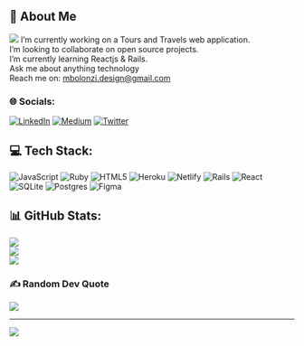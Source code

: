 ## 💫 About Me


![](https://media.giphy.com/media/CuuSHzuc0O166MRfjt/giphy.gif)
 I’m currently working on a Tours and Travels web application.<br>I’m looking to collaborate on open source projects.<br>I’m currently learning Reactjs & Rails.<br>Ask me about anything technology<br> Reach me on: mbolonzi.design@gmail.com <br>

### 🌐 Socials:
[![LinkedIn](https://img.shields.io/badge/LinkedIn-%230077B5.svg?logo=linkedin&logoColor=white)](https://linkedin.com/in/mbolonzi-peter) [![Medium](https://img.shields.io/badge/Medium-12100E?logo=medium&logoColor=white)](https://medium.com/@mbolonzi-design) [![Twitter](https://img.shields.io/badge/Twitter-%231DA1F2.svg?logo=Twitter&logoColor=white)](https://twitter.com/mbolonzi_) 

## 💻 Tech Stack:
![JavaScript](https://img.shields.io/badge/javascript-%23323330.svg?style=flat&logo=javascript&logoColor=%23F7DF1E) ![Ruby](https://img.shields.io/badge/ruby-%23CC342D.svg?style=flat&logo=ruby&logoColor=white) ![HTML5](https://img.shields.io/badge/html5-%23E34F26.svg?style=flat&logo=html5&logoColor=white) ![Heroku](https://img.shields.io/badge/heroku-%23430098.svg?style=flat&logo=heroku&logoColor=white) ![Netlify](https://img.shields.io/badge/netlify-%23000000.svg?style=flat&logo=netlify&logoColor=#00C7B7) ![Rails](https://img.shields.io/badge/rails-%23CC0000.svg?style=flat&logo=ruby-on-rails&logoColor=white) ![React](https://img.shields.io/badge/react-%2320232a.svg?style=flat&logo=react&logoColor=%2361DAFB) ![SQLite](https://img.shields.io/badge/sqlite-%2307405e.svg?style=flat&logo=sqlite&logoColor=white) ![Postgres](https://img.shields.io/badge/postgres-%23316192.svg?style=flat&logo=postgresql&logoColor=white) 	![Figma](https://img.shields.io/badge/figma-%23F24E1E.svg?style=flat&logo=figma&logoColor=white)
## 📊 GitHub Stats:
![](https://github-readme-stats.vercel.app/api?username=mbolonzi-design&theme=dark&hide_border=false&include_all_commits=false&count_private=false)<br/>
![](https://github-readme-streak-stats.herokuapp.com/?user=mbolonzi-design&theme=dark&hide_border=false)<br/>
![](https://github-readme-stats.vercel.app/api/top-langs/?username=mbolonzi-design&theme=dark&hide_border=false&include_all_commits=false&count_private=false&layout=compact)

### ✍️ Random Dev Quote
![](https://quotes-github-readme.vercel.app/api?type=horizontal&theme=dark)

---
[![](https://visitcount.itsvg.in/api?id=mbolonzi-design&icon=0&color=0)](https://visitcount.itsvg.in)

